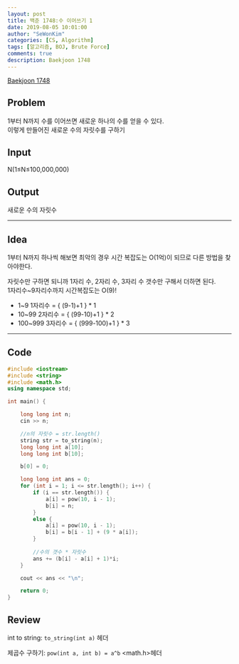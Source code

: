 ```yaml
---
layout: post
title: 백준 1748:수 이어쓰기 1
date: 2019-08-05 10:01:00
author: "SeWonKim"
categories: [CS, Algorithm]
tags: [알고리즘, BOJ, Brute Force]
comments: true
description: Baekjoon 1748
---
```


[Baekjoon 1748](https://www.acmicpc.net/problem/1748)         


## Problem
1부터 N까지 수를 이어쓰면 새로운 하나의 수를 얻을 수 있다.    
이렇게 만들어진 새로운 수의 자릿수를 구하기


## Input
N(1≤N≤100,000,000)


## Output
새로운 수의 자릿수




------


## Idea
1부터 N까지 하나씩 해보면 최악의 경우 시간 복잡도는 O(1억)이 되므로 다른 방법을 찾아야한다.

자릿수만 구하면 되니까 1자리 수, 2자리 수, 3자리 수 갯수만 구해서 더하면 된다.    
1자리수~9자리수까지 시간복잡도는 O(9)!

* 1~9 1자리수 = { (9-1)+1 } * 1
* 10~99 2자리수 = { (99-10)+1 } * 2 
* 100~999 3자리수 = { (999-100)+1 } * 3 



------



## Code
```cpp
#include <iostream>
#include <string>
#include <math.h>
using namespace std;

int main() {

	long long int n;
	cin >> n; 

	//n의 자릿수 = str.length()
	string str = to_string(n);
	long long int a[10];
	long long int b[10];

	b[0] = 0;

	long long int ans = 0;
	for (int i = 1; i <= str.length(); i++) {
		if (i == str.length()) {
			a[i] = pow(10, i - 1);
			b[i] = n;
		}
		else {
			a[i] = pow(10, i - 1);
			b[i] = b[i - 1] + (9 * a[i]);
		}
		
		//수의 갯수 * 자릿수
		ans += (b[i] - a[i] + 1)*i;
	}

	cout << ans << "\n";

	return 0;
}
```



## Review
  int to string: `to_string(int a)` <string>헤더

  제곱수 구하기: `pow(int a, int b) = a^b` <math.h>헤더

